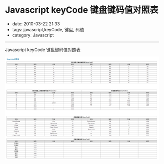 # Javascript keyCode 键盘键码值对照表

- date: 2010-03-22 21:33
- tags: javascript,keyCode, 键盘, 码值
- category: Javascript

----------------

Javascript keyCode 键盘键码值对照表

<img src="/files/img/keycode.png" alt="键盘键码值对照表" />
